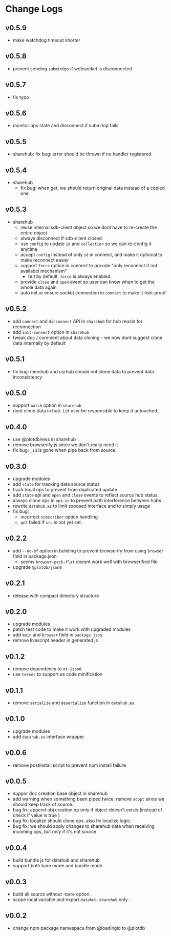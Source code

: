 # Change Logs

## v0.5.9

 - make watchdog timeout shorter


## v0.5.8

 - prevent sending `submitOps` if websocket is disconnected


## v0.5.7

 - fix typo


## v0.5.6

 - monitor ops state and disconnect if submitop fails


## v0.5.5

 - sharehub: fix bug: error should be thrown if no handler registered.


## v0.5.4

 - sharehub
   - fix bug: when get, we should return original data instead of a copied one


## v0.5.3

 - sharehub
   - reuse internal sdb-client object so we dont have to re-create the entire object
   - always disconnect if sdb-client closed.
   - use `config` to update `id` and `collection` so we can re-config it anytime
   - accept `config` instead of only `id` in connect, and make it optional to make reconnect easier
   - support `force` option in connect to provide "only reconnect if not availabel mechanism"
     - but by default, `force` is always enabled.
   - provide `close` and `open` event so user can know when to get the whole data again
   - auto init or ensure socket connection in `connect` to make it fool-proof


## v0.5.2

 - add `connect` and `disconnect` API in `sharehub` for hub reusin for reconnection
 - add `init-connect` option in `sharehub`
 - tweak doc / comment about data cloning - we now dont suggest clone data internally by default


## v0.5.1

 - fix bug: memhub and usrhub should not clone data to prevent data inconsistency


## v0.5.0

 - support `watch` option in `sharehub`
 - dont clone data in hub. Let user be responsible to keep it untouched.


## v0.4.0

 - use @plotdb/ews in sharehub
 - remove browserify js since we don't really need it
 - fix bug: `_id` is gone when pipe back from source.


## v0.3.0

 - upgrade modules
 - add `state` for tracking data source status
 - track local ops to prevent from duplicated update
 - add `state` api and `open` and `close` events to reflect source hub status.
 - always clone ops in `ops-in` to prevent path interference between hubs
 - rewrite `datahub.as` to limit exposed interface and to simply usage
 - fix bug:
   - incorrect `subscriber` option handling
   - `get` failed if `src` is not yet set.


## v0.2.2

 - add `--no-bf` option in buliding to prevent browserify from using `browser` field in package.json
   - seems `browser-pack-flat` doesnt work well with browserified file
 - upgrade `@plotdb/json0`


## v0.2.1

 - release with compact directory structure


## v0.2.0

 - upgrade modules
 - patch test code to make it work with upgraded modules
 - add `main` and `browser` field in `package.json`.
 - remove livescript header in generated js


## v0.1.2

 - remove dependency to `ot-json0`.
 - use `terser` to support es code minification


## v0.1.1

 - remove `serialize` and `deserialize` function in `datahub.as`.


## v0.1.0

 - upgrade modules
 - add `datahub.as` interface wrapper


## v0.0.6

 - remove postinstall script to prevent npm install failure


## v0.0.5

 - suppor doc creation base object in sharehub
 - add warning when something been piped twice. remove `adopt` since we should keep track of source.
 - bug fix: append obj creation op only if object doesn't exists (instead of check if value is true )
 - bug fix: localize should clone ops. also fix localize logic.
 - bug fix: we should apply changes to sharehub data when receiving incoming ops, but only if it's not source.


## v0.0.4

 - build bundle js for datahub and sharehub
 - support both bare mode and bundle mode.


## v0.0.3

 - build all source without -bare option.
 - scope local variable and export `datahub`, `sharehub` only .

## v0.0.2

 - change npm package namespace from @loadingio to @plotdb
